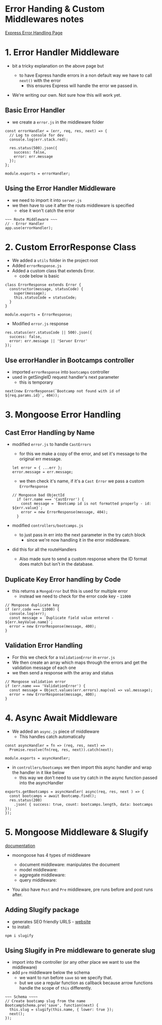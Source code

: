 # Error Handing & Custom Middlewares notes
[Express Error Handling Page](https://expressjs.com/en/guide/error-handling.html)

# 1. Error Handler Middleware
- bit a tricky explanation on the above page but
  - to have Express handle errors in a non default way we have to call `next()` with the error
    - this ensures Express will handle the error we passed in.

- We're writing our own. Not sure how this will work yet.

## Basic Error Handler
- we create a `error.js` in the middleware folder
``` JS error.js
const errorHandler = (err, req, res, next) => {
  // Log to console for dev
  console.log(err.stack.red);
  
  res.status(500).json({
    success: false,
    error: err.message
  });
};

module.exports = errorHandler;
```

## Using the Error Handler Middleware
- we need to import it into `server.js`
- we then have to use it after the routs middleware is specified
  - else it won't catch the error
``` JS server.js
~~~ Route Middleware ~~~
// - Error Handler
app.use(errorHandler);
```

# 2. Custom ErrorResponse Class
- We added a `utils` folder in the project root
- Added `errorResponse.js`
- Added a custom class that extends Error.
  - code below is basic
``` JS errorResponse.js
class ErrorResponse extends Error {
  constructor(message, statusCode) {
    super(message);
    this.statusCode = statusCode;
  }
}

module.exports = ErrorResponse;
```

- Modified `error.js` response
``` JS error.js
res.status(err.statusCode || 500).json({
  success: false,
  error: err.message || 'Server Error'
});
```

## Use errorHandler in Bootcamps controller
- imported `errorResponse` into `bootcamps` controller
- used in getSingleID request handler's next parameter
  - this is temporary
``` JS controllers/bootcamps.js
next(new ErrorResponse(`Bootcamp not found with id of ${req.params.id}`, 404));
```

# 3. Mongoose Error Handling

## Cast Error Handling by Name
- modified `error.js` to handle `CastErrors`
  - for this we make a copy of the error, and set it's message to the original err message.
  ``` JS
  let error = { ...err };
  error.message = err.message;
  ```

  - we then check it's name, if it's a `Cast Error` we pass a custom `ErrorResponse`
  ``` JS 
  // Mongoose bad ObjectId
    if (err.name === 'CastError') {
      const message = `Bootcamp id is not formatted properly - id: ${err.value}`;
      error = new ErrorResponse(message, 404);
    }
  ```
- modified `controllers/bootcamps.js` 
  - to just pass in err into the next parameter in the try catch block 
    - since we're now handling it in the error middleware.

- did this for all the routeHandlers
  - Also made sure to send a custom response where the ID format does match but isn't in the database. 

## Duplicate Key Error handling by Code
- this returns a `MongoError` but this is used for multiple error
  - instead we need to check for the error code key - `11000`
``` JS 
// Mongoose duplicate key
if (err.code === 11000) {
  console.log(err);
  const message = `Duplicate field value entered - ${err.keyValue.name}`;
  error = new ErrorResponse(message, 400);
}
```

## Validation Error Handling
- For this we check for a `ValidationError` in `error.js`
- We then create an array which maps through the errors and get the validation message of each one
- we then send a response with the array and status
``` JS erros.js
// Mongoose validation error
if (err.name === 'ValidationError') {
  const message = Object.values(err.errors).map(val => val.message);
  error = new ErrorResponse(message, 400);
}
```

# 4. Async Await Middleware
- We added an `async.js` piece of middleware
  - This handles catch automatically
``` JS
const asyncHandler = fn => (req, res, next) => 
  Promise.resolve(fn(req, res, next)).catch(next);

module.exports = asyncHandler;
```
- in `controllers/bootcamps` we then import this async handler and wrap the handler in it like below
  - this way we don't need to use try catch in the async function passed into the asyncHandler

``` JS controllers/bootcamps.js
exports.getBootcamps = asyncHandler( async(req, res, next ) => {
  const bootcamps = await Bootcamp.find();
  res.status(200)
    .json( { success: true, count: bootcamps.length, data: bootcamps });
});
```

# 5. Mongoose Middleware & Slugify
[documentation](https://mongoosejs.com/docs/middleware.html#types-of-middleware)
- moongoose has 4 types of middleware
  - document middleware: manipulates the document 
  - model middleware:
  - aggregate middleware:
  - query middleware:

- You also have `Post` and `Pre` middleware, pre runs before and post runs after. 

## Adding Slugify package
- generates SEO friendly URLS - [website](https://slugify.online/)
- to install:
``` JS Terminal
npm i slugify
```

## Using Slugify in Pre middleware to generate slug
- import into the controller (or any other place we want to use the middleware)
- add `pre` middleware below the schema
  - we want to run before `save` so we specify that.
  - but we use a regular function as callback because arrow functions handle the scope of `this` differently.
``` JS controlles/bootcamps
~~~ Schema ~~~~
// Create bootcamp slug from the name
BootcampSchema.pre('save', function(next) {
  this.slug = slugify(this.name, { lower: true });
  next();
});
```








